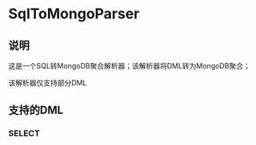 # SqlToMongoParser

## 说明

这是一个SQL转MongoDB聚合解析器；该解析器将DML转为MongoDB聚合；

该解析器仅支持部分DML

## 支持的DML

### SELECT

